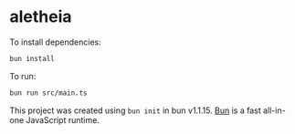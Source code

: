 # aletheia

To install dependencies:

```bash
bun install
```

To run:

```bash
bun run src/main.ts
```

This project was created using `bun init` in bun v1.1.15. [Bun](https://bun.sh) is a fast all-in-one JavaScript runtime.
